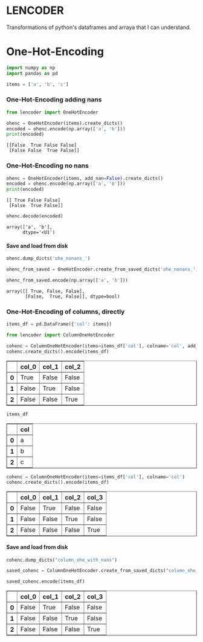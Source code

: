 
# LENCODER

Transformations of python's dataframes and arraya that I can understand.

# One-Hot-Encoding


```python
import numpy as np
import pandas as pd

items = ['a', 'b', 'c']
```

### One-Hot-Encoding adding nans


```python
from lencoder import OneHotEncoder

ohenc = OneHotEncoder(items).create_dicts()
encoded = ohenc.encode(np.array(['a', 'b']))
print(encoded)
```

    [[False  True False False]
     [False False  True False]]


### One-Hot-Encoding no nans


```python
ohenc = OneHotEncoder(items, add_nan=False).create_dicts()
encoded = ohenc.encode(np.array(['a', 'b']))
print(encoded)
```

    [[ True False False]
     [False  True False]]



```python
ohenc.decode(encoded)
```




    array(['a', 'b'],
          dtype='<U1')



#### Save and load from disk


```python
ohenc.dump_dicts('ohe_nonans_')
```


```python
ohenc_from_saved = OneHotEncoder.create_from_saved_dicts('ohe_nonans_')
```


```python
ohenc_from_saved.encode(np.array(['a', 'b']))
```




    array([[ True, False, False],
           [False,  True, False]], dtype=bool)



### One-Hot-Encoding of columns, directly


```python
items_df = pd.DataFrame({'col': items})
```


```python
from lencoder import ColumnOneHotEncoder
```


```python
cohenc = ColumnOneHotEncoder(items=items_df['col'], colname='col', add_nan=False)
cohenc.create_dicts().encode(items_df)
```




<div>
<style scoped>
    .dataframe tbody tr th:only-of-type {
        vertical-align: middle;
    }

    .dataframe tbody tr th {
        vertical-align: top;
    }

    .dataframe thead th {
        text-align: right;
    }
</style>
<table border="1" class="dataframe">
  <thead>
    <tr style="text-align: right;">
      <th></th>
      <th>col_0</th>
      <th>col_1</th>
      <th>col_2</th>
    </tr>
  </thead>
  <tbody>
    <tr>
      <th>0</th>
      <td>True</td>
      <td>False</td>
      <td>False</td>
    </tr>
    <tr>
      <th>1</th>
      <td>False</td>
      <td>True</td>
      <td>False</td>
    </tr>
    <tr>
      <th>2</th>
      <td>False</td>
      <td>False</td>
      <td>True</td>
    </tr>
  </tbody>
</table>
</div>




```python
items_df
```




<div>
<style scoped>
    .dataframe tbody tr th:only-of-type {
        vertical-align: middle;
    }

    .dataframe tbody tr th {
        vertical-align: top;
    }

    .dataframe thead th {
        text-align: right;
    }
</style>
<table border="1" class="dataframe">
  <thead>
    <tr style="text-align: right;">
      <th></th>
      <th>col</th>
    </tr>
  </thead>
  <tbody>
    <tr>
      <th>0</th>
      <td>a</td>
    </tr>
    <tr>
      <th>1</th>
      <td>b</td>
    </tr>
    <tr>
      <th>2</th>
      <td>c</td>
    </tr>
  </tbody>
</table>
</div>




```python
cohenc = ColumnOneHotEncoder(items=items_df['col'], colname='col')
cohenc.create_dicts().encode(items_df)
```




<div>
<style scoped>
    .dataframe tbody tr th:only-of-type {
        vertical-align: middle;
    }

    .dataframe tbody tr th {
        vertical-align: top;
    }

    .dataframe thead th {
        text-align: right;
    }
</style>
<table border="1" class="dataframe">
  <thead>
    <tr style="text-align: right;">
      <th></th>
      <th>col_0</th>
      <th>col_1</th>
      <th>col_2</th>
      <th>col_3</th>
    </tr>
  </thead>
  <tbody>
    <tr>
      <th>0</th>
      <td>False</td>
      <td>True</td>
      <td>False</td>
      <td>False</td>
    </tr>
    <tr>
      <th>1</th>
      <td>False</td>
      <td>False</td>
      <td>True</td>
      <td>False</td>
    </tr>
    <tr>
      <th>2</th>
      <td>False</td>
      <td>False</td>
      <td>False</td>
      <td>True</td>
    </tr>
  </tbody>
</table>
</div>



#### Save and load from disk


```python
cohenc.dump_dicts("column_ohe_with_nans")
```


```python
saved_cohenc = ColumnOneHotEncoder.create_from_saved_dicts("column_ohe_with_nans")
```


```python
saved_cohenc.encode(items_df)
```




<div>
<style scoped>
    .dataframe tbody tr th:only-of-type {
        vertical-align: middle;
    }

    .dataframe tbody tr th {
        vertical-align: top;
    }

    .dataframe thead th {
        text-align: right;
    }
</style>
<table border="1" class="dataframe">
  <thead>
    <tr style="text-align: right;">
      <th></th>
      <th>col_0</th>
      <th>col_1</th>
      <th>col_2</th>
      <th>col_3</th>
    </tr>
  </thead>
  <tbody>
    <tr>
      <th>0</th>
      <td>False</td>
      <td>True</td>
      <td>False</td>
      <td>False</td>
    </tr>
    <tr>
      <th>1</th>
      <td>False</td>
      <td>False</td>
      <td>True</td>
      <td>False</td>
    </tr>
    <tr>
      <th>2</th>
      <td>False</td>
      <td>False</td>
      <td>False</td>
      <td>True</td>
    </tr>
  </tbody>
</table>
</div>


